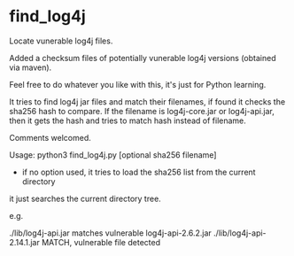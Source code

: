 # find_log4j
Locate vunerable log4j files.

Added a checksum files of potentially vunerable log4j versions (obtained via maven).

Feel free to do whatever you like with this, it's just for Python learning.

It tries to find log4j jar files and match their filenames, if found it checks the sha256 hash to compare.
If the filename is log4j-core.jar or log4j-api.jar, then it gets the hash and tries to match hash instead of filename.

Comments welcomed.

Usage: python3 find_log4j.py [optional sha256 filename]  
   - if no option used, it tries to load the sha256 list from the current directory

it just searches the current directory tree.

e.g.

./lib/log4j-api.jar  matches vulnerable  log4j-api-2.6.2.jar
./lib/log4j-api-2.14.1.jar     MATCH, vulnerable file detected

